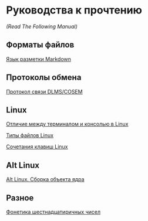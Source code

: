 # Руководства к прочтению
_(Read The Following Manual)_

## Форматы файлов

[Язык разметки Markdown](format/Markdown.md)

## Протоколы обмена
[Протокол связи DLMS/COSEM](protocold/dlmcosem_draft_0x0001.md)

## Linux

[Отличие между терминалом и консолью в Linux](linux/difference_terminal_console.md)

[Типы файлов Linux](linux/filetype.md)

[Сочетания клавиш Linux](linux/shortcut.md)

## Alt Linux

[Alt Linux. Сборка объекта ядра](altlinux/altlinux_compile_ko_1.md)

## Разное

[Фонетика шестнадцатиричных чисел](misc/hex_phonetics.md)

[//]: <> (## Quick setup - if you've done this kind of thing before:)
[//]: <> (https://github.com/vtulyakov84/rtfm.git)

[//]: <> (## ... or create a new repository on the command line:)
[//]: <> (```)
[//]: <> (echo "# rtfm" >> README.md)
[//]: <> (git init)
[//]: <> (git add README.md)
[//]: <> (git commit -m "first commit")
[//]: <> (git branch -M main)
[//]: <> (git remote add origin https://github.com/vtulyakov84/rtfm.git)
[//]: <> (git push -u origin main)
[//]: <> (```)

[//]: <> (## ... or push an existing repository the command line:)
[//]: <> (```)
[//]: <> (git remote add origin https://github.com/vtulyakov84/rtfm.git)
[//]: <> (git branch -M main)
[//]: <> (git push -u origin main)
[//]: <> (```)